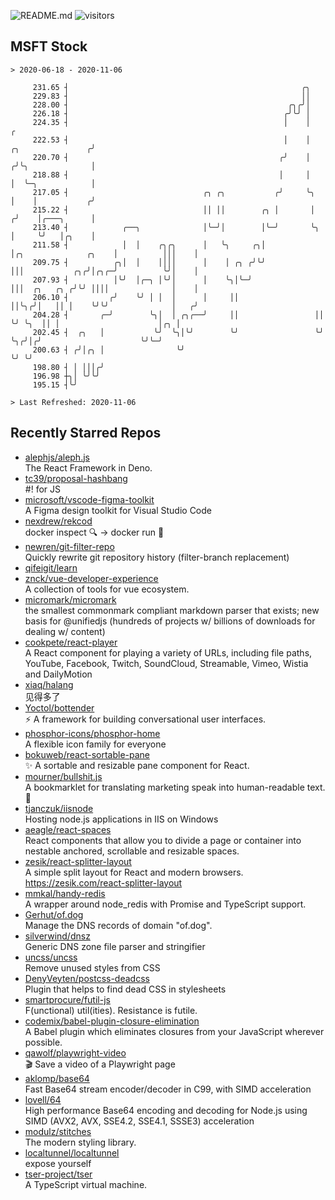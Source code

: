 ![README.md](https://github.com/Gerhut/Gerhut/workflows/README.md/badge.svg)
![visitors](https://visitors.vercel.app/Gerhut/Gerhut?token=8cf69d1f6813d272ef062726b6070c9be4ff72038cfe5a7ded7384a8da65d866)

## MSFT Stock

```
> 2020-06-18 - 2020-11-06

     231.65 ┤                                                    ╭╮                                              
     229.83 ┤                                                    ││                                              
     228.00 ┤                                                 ╭╮╭╯│                                              
     226.18 ┤                                                ╭╯╰╯ │                                              
     224.35 ┤                                                │    │                                            ╭ 
     222.53 ┤                                                │    │                          ╭╮               ╭╯ 
     220.70 ┤                                               ╭╯    │                         ╭╯╰╮              │  
     218.88 ┤                                               │     │                         │  ╰─╮            │  
     217.05 ┤                              ╭╮ ╭╮           ╭╯     ╰╮                        │    │           ╭╯  
     215.22 ┤                              ││ ││        ╭╮ │       │                       ╭╯    │╭───╮      │   
     213.40 ┤            ╭──╮              │╰─╯│        │╰─╯       ╰╮                      │     ╰╯   │╭╮    │   
     211.58 ┤            │  │    ╭╮╭╮      │   ╰╮     ╭╮│           │╭╮              ╭╮    │          │││    │   
     209.75 ┤          ╭╮│  │    ││││      │    │ ╭╮ ╭╯╰╯           │││           ╭╮╭╯│╭╮╭─╯          ╰╯│    │   
     207.93 ┤          │╰╯  │╭─╮ │╰╯│      │    ╰╮│╰─╯              │││  ╭╮   ╭╮ ╭╯╰╯ ││││              │    │   
     206.10 ┤         ╭╯    ╰╯ │ │  │      │     ││                 ││╰╮╭╯│   ││ │    ╰╯╰╯              │   ╭╯   
     204.28 ┤       ╭─╯        ╰╮│  │ ╭╮╭──╯     ││                 ││ ╰╯ ╰╮  ││ │                      │╭╮ │    
     202.45 ┤  ╭╮   │           ╰╯  ╰╮│╰╯        ╰╯                 ╰╯     ╰╮╭╯│╭╯                      ╰╯╰─╯    
     200.63 ┤ ╭╯│╭╮ │                ╰╯                                     ╰╯ ╰╯                                
     198.80 ┤ │ │││╭╯                                                                                            
     196.98 ┼╮│ ╰╯╰╯                                                                                             
     195.15 ┤╰╯                                                                                                  

> Last Refreshed: 2020-11-06
```

## Recently Starred Repos

- [alephjs/aleph.js](https://github.com/alephjs/aleph.js)  
  The React Framework in Deno.
- [tc39/proposal-hashbang](https://github.com/tc39/proposal-hashbang)  
  #! for JS
- [microsoft/vscode-figma-toolkit](https://github.com/microsoft/vscode-figma-toolkit)  
   A Figma design toolkit for Visual Studio Code
- [nexdrew/rekcod](https://github.com/nexdrew/rekcod)  
  docker inspect :mag: → docker run :runner:
- [newren/git-filter-repo](https://github.com/newren/git-filter-repo)  
  Quickly rewrite git repository history (filter-branch replacement)
- [qifeigit/learn](https://github.com/qifeigit/learn)  
- [znck/vue-developer-experience](https://github.com/znck/vue-developer-experience)  
  A collection of tools for vue ecosystem.
- [micromark/micromark](https://github.com/micromark/micromark)  
  the smallest commonmark compliant markdown parser that exists; new basis for @unifiedjs (hundreds of projects w/ billions of downloads for dealing w/ content)
- [cookpete/react-player](https://github.com/cookpete/react-player)  
  A React component for playing a variety of URLs, including file paths, YouTube, Facebook, Twitch, SoundCloud, Streamable, Vimeo, Wistia and DailyMotion
- [xiaq/halang](https://github.com/xiaq/halang)  
  见得多了
- [Yoctol/bottender](https://github.com/Yoctol/bottender)  
  ⚡️ A framework for building conversational user interfaces.
- [phosphor-icons/phosphor-home](https://github.com/phosphor-icons/phosphor-home)  
  A flexible icon family for everyone
- [bokuweb/react-sortable-pane](https://github.com/bokuweb/react-sortable-pane)  
  :sparkles: A sortable and resizable pane component for React.
- [mourner/bullshit.js](https://github.com/mourner/bullshit.js)  
  A bookmarklet for translating marketing speak into human-readable text. :poop:
- [tjanczuk/iisnode](https://github.com/tjanczuk/iisnode)  
  Hosting node.js applications in IIS on Windows
- [aeagle/react-spaces](https://github.com/aeagle/react-spaces)  
  React components that allow you to divide a page or container into nestable anchored, scrollable and resizable spaces.
- [zesik/react-splitter-layout](https://github.com/zesik/react-splitter-layout)  
  A simple split layout for React and modern browsers. https://zesik.com/react-splitter-layout
- [mmkal/handy-redis](https://github.com/mmkal/handy-redis)  
  A wrapper around node_redis with Promise and TypeScript support.
- [Gerhut/of.dog](https://github.com/Gerhut/of.dog)  
  Manage the DNS records of domain "of.dog".
- [silverwind/dnsz](https://github.com/silverwind/dnsz)  
  Generic DNS zone file parser and stringifier
- [uncss/uncss](https://github.com/uncss/uncss)  
  Remove unused styles from CSS
- [DenyVeyten/postcss-deadcss](https://github.com/DenyVeyten/postcss-deadcss)  
  Plugin that helps to find dead CSS in stylesheets
- [smartprocure/futil-js](https://github.com/smartprocure/futil-js)  
  F(unctional) util(ities). Resistance is futile.
- [codemix/babel-plugin-closure-elimination](https://github.com/codemix/babel-plugin-closure-elimination)  
  A Babel plugin which eliminates closures from your JavaScript wherever possible.
- [qawolf/playwright-video](https://github.com/qawolf/playwright-video)  
  🎬 Save a video of a Playwright page
- [aklomp/base64](https://github.com/aklomp/base64)  
  Fast Base64 stream encoder/decoder in C99, with SIMD acceleration
- [lovell/64](https://github.com/lovell/64)  
  High performance Base64 encoding and decoding for Node.js using SIMD (AVX2, AVX, SSE4.2, SSE4.1, SSSE3) acceleration
- [modulz/stitches](https://github.com/modulz/stitches)  
  The modern styling library.
- [localtunnel/localtunnel](https://github.com/localtunnel/localtunnel)  
  expose yourself
- [tser-project/tser](https://github.com/tser-project/tser)  
  A TypeScript virtual machine.
